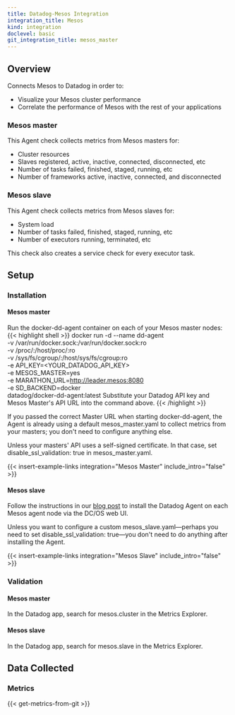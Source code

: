 ```yaml
---
title: Datadog-Mesos Integration
integration_title: Mesos
kind: integration
doclevel: basic
git_integration_title: mesos_master
---
```



## Overview

Connects Mesos to Datadog in order to:

* Visualize your Mesos cluster performance
* Correlate the performance of Mesos with the rest of your applications

### Mesos master

This Agent check collects metrics from Mesos masters for:

* Cluster resources
* Slaves registered, active, inactive, connected, disconnected, etc
* Number of tasks failed, finished, staged, running, etc
* Number of frameworks active, inactive, connected, and disconnected

### Mesos slave

This Agent check collects metrics from Mesos slaves for:

* System load
* Number of tasks failed, finished, staged, running, etc
* Number of executors running, terminated, etc

This check also creates a service check for every executor task.

## Setup
### Installation
#### Mesos master
Run the docker-dd-agent container on each of your Mesos master nodes:
{{< highlight shell >}}
docker run -d --name dd-agent \
  -v /var/run/docker.sock:/var/run/docker.sock:ro \
  -v /proc/:/host/proc/:ro \
  -v /sys/fs/cgroup/:/host/sys/fs/cgroup:ro \
  -e API_KEY=<YOUR_DATADOG_API_KEY> \
  -e MESOS_MASTER=yes \
  -e MARATHON_URL=http://leader.mesos:8080 \
  -e SD_BACKEND=docker \
  datadog/docker-dd-agent:latest
Substitute your Datadog API key and Mesos Master's API URL into the command above.
{{< /highlight >}}

If you passed the correct Master URL when starting docker-dd-agent, the Agent is already using a default mesos_master.yaml to collect metrics from your masters; you don't need to configure anything else.

Unless your masters' API uses a self-signed certificate. In that case, set disable_ssl_validation: true in mesos_master.yaml.

{{< insert-example-links integration="Mesos Master" include_intro="false" >}}

#### Mesos slave
Follow the instructions in our [blog post](https://www.datadoghq.com/blog/deploy-datadog-dcos/) to install the Datadog Agent on each Mesos agent node via the DC/OS web UI.

Unless you want to configure a custom mesos_slave.yaml—perhaps you need to set disable_ssl_validation: true—you don't need to do anything after installing the Agent.

{{< insert-example-links integration="Mesos Slave" include_intro="false" >}}

### Validation
#### Mesos master

In the Datadog app, search for mesos.cluster in the Metrics Explorer.

#### Mesos slave

In the Datadog app, search for mesos.slave in the Metrics Explorer.

## Data Collected
### Metrics

{{< get-metrics-from-git >}}
